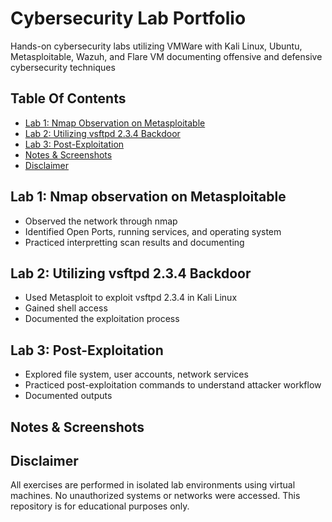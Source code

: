 # Cybersecurity Lab Portfolio

Hands-on cybersecurity labs utilizing VMWare with Kali Linux, Ubuntu, Metasploitable, Wazuh, and Flare VM documenting offensive and defensive cybersecurity techniques

## Table Of Contents
- [Lab 1: Nmap Observation on Metasploitable](#lab-1-nmap-observation-on-metasploitable)
- [Lab 2: Utilizing vsftpd 2.3.4 Backdoor](#lab-2-Utilizing-vsftpd-234-backdoor)
- [Lab 3: Post-Exploitation](#lab-3-post-exploitation)
- [Notes & Screenshots](#notes--screenshots)
- [Disclaimer](#disclaimer)

## Lab 1: Nmap observation on Metasploitable
- Observed the network through nmap
- Identified Open Ports, running services, and operating system
- Practiced interpretting scan results and documenting

## Lab 2: Utilizing vsftpd 2.3.4 Backdoor
- Used Metasploit to exploit vsftpd 2.3.4 in Kali Linux
- Gained shell access
- Documented the exploitation process

## Lab 3: Post-Exploitation
- Explored file system, user accounts, network services
- Practiced post-exploitation commands to understand attacker workflow
- Documented outputs

## Notes & Screenshots


  
 
## Disclaimer
All exercises are performed in isolated lab environments using virtual machines. No unauthorized systems or networks were accessed. This repository is for educational purposes only.

